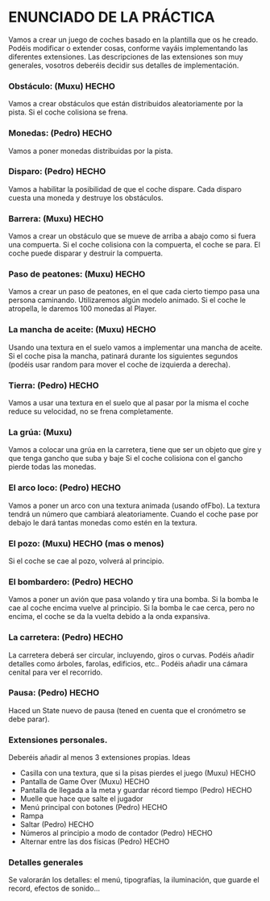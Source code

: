 # ENUNCIADO DE LA PRÁCTICA

Vamos a crear un juego de coches basado en la plantilla que os he creado. Podéis modificar o extender cosas, conforme vayáis implementando las diferentes extensiones.
Las descripciones de las extensiones son muy generales, vosotros deberéis decidir sus detalles de implementación.

### Obstáculo:	(Muxu) HECHO

Vamos a crear obstáculos que están distribuidos aleatoriamente por la pista.
Si el coche colisiona se frena.

### Monedas: (Pedro)	HECHO

Vamos a poner monedas distribuidas por la pista. 

### Disparo: (Pedro)	HECHO

Vamos a habilitar la posibilidad de que el coche dispare. Cada disparo cuesta una moneda y destruye los obstáculos.


### Barrera:	(Muxu) HECHO

Vamos a crear un obstáculo que se mueve de arriba a abajo como si fuera una compuerta. 
Si el coche colisiona con la compuerta, el coche se para.
El coche puede disparar y destruir la compuerta.

### Paso de peatones:	(Muxu) HECHO

Vamos a crear un paso de peatones, en el que cada cierto tiempo pasa una persona caminando. 
Utilizaremos algún modelo animado.
Si el coche le atropella, le daremos 100 monedas al Player.


### La mancha de aceite:	(Muxu) HECHO

Usando una textura en el suelo vamos a implementar una mancha de aceite. Si el coche pisa la mancha, patinará durante los siguientes segundos (podéis usar random para mover el coche de izquierda a derecha).

### Tierra:	(Pedro)	HECHO

Vamos a usar una textura en el suelo que al pasar por la misma el coche reduce su velocidad, no se frena completamente. 


### La grúa:	(Muxu)

Vamos a colocar una grúa en la carretera, tiene que ser un objeto que gire y que tenga gancho que suba y baje
Si el coche colisiona con el gancho pierde todas las monedas.

### El arco loco:	(Pedro)	HECHO

Vamos a poner un arco con una textura animada (usando ofFbo). 
La textura tendrá un número que cambiará aleatoriamente.
Cuando el coche pase por debajo le dará tantas monedas como estén en la textura.


### El pozo:	(Muxu) HECHO (mas o menos)

Si el coche se cae al pozo, volverá al principio.


### El bombardero:	(Pedro)	HECHO

Vamos a poner un avión que pasa volando y tira una bomba. 
Si la bomba le cae al coche encima vuelve al principio.
Si la bomba le cae cerca, pero no encima, el coche se da la vuelta debido a la onda expansiva. 

### La carretera:	(Pedro)	HECHO

La carretera deberá ser circular, incluyendo, giros o curvas.
Podéis añadir detalles como árboles, farolas, edificios, etc..
Podéis añadir una cámara cenital para ver el recorrido.

### Pausa:	(Pedro)	HECHO

Haced un State nuevo de pausa (tened en cuenta que el cronómetro se debe parar).

### Extensiones personales.

Deberéis añadir al menos 3 extensiones propias.
Ideas
- Casilla con una textura, que si la pisas pierdes el juego (Muxu) HECHO
- Pantalla de Game Over (Muxu) HECHO
- Pantalla de llegada a la meta y guardar récord tiempo	(Pedro)	HECHO
- Muelle que hace que salte el jugador
- Menú principal con botones  (Pedro)	HECHO
- Rampa
- Saltar  (Pedro)	HECHO
- Números al principio a modo de contador  (Pedro)  HECHO
- Alternar entre las dos físicas (Pedro)  HECHO

### Detalles generales

Se valorarán los detalles: el menú, tipografías, la iluminación, que guarde el record, efectos de sonido...